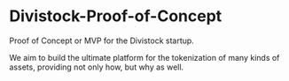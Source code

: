 # Divistock-Proof-of-Concept
Proof of Concept or MVP for the Divistock startup.

We aim to build the ultimate platform for the tokenization of many kinds of assets, providing not only how, but why as well.
